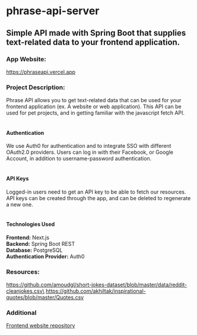 # phrase-api-server

## Simple API made with Spring Boot that supplies text-related data to your frontend application.

### App Website:
https://phraseapi.vercel.app

### Project Description:
Phrase API allows you to get text-related data that can be used for your frontend application (ex. A website or 
web application). This API can be used for pet projects, and in getting familiar with the javascript fetch 
API. 
<br/>
<br/>
#### Authentication
We use Auth0 for authentication and to integrate SSO with different OAuth2.0 providers. Users can log in with 
their Facebook, or Google Account, in addition to username-password authentication.
<br/>
<br/>
#### API Keys
Logged-in users need to get an API key to be able to fetch our resources. API keys can be created through the 
app, and can be deleted to regenerate a new one.
<br/><br/>
#### Technologies Used
**Frontend:** Next.js\
**Backend:** Spring Boot REST\
**Database:** PostgreSQL\
**Authentication Provider:** Auth0

### Resources:
https://github.com/amoudgl/short-jokes-dataset/blob/master/data/reddit-cleanjokes.csv\
https://github.com/akhiltak/inspirational-quotes/blob/master/Quotes.csv

### Additional
[Frontend website repository](https://github.com/roiceee/phrase-api-client)